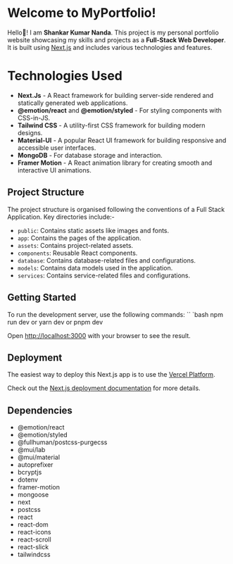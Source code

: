 ﻿# Welcome to MyPortfolio!

Hello👋! I am **Shankar Kumar Nanda**. This project is my personal portfolio website showcasing my skills and projects as a **Full-Stack Web Developer**. It is built using [Next.js](https://nextjs.org/) and includes various technologies and features.


# Technologies Used

- **Next.Js** - A React framework for building server-side rendered   and statically generated web applications.
- **@emotion/react** and **@emotion/styled** - For styling components with CSS-in-JS.
- **Tailwind CSS** - A utility-first CSS framework for building modern designs.
- **Material-UI** - A popular React UI framework for building responsive and accessible user interfaces.
- **MongoDB** - For database storage and interaction.
- **Framer Motion** - A React animation library for creating smooth and interactive UI animations.

## Project Structure

The project structure is organised following the conventions of a Full Stack Application. Key directories include:-

-   `public`: Contains static assets like images and fonts.
-   `app`: Contains the pages of the application.
-   `assets`: Contains project-related assets.
-   `components`: Reusable React components.
-   `database`: Contains database-related files and configurations.
-   `models`: Contains data models used in the application.
-   `services`: Contains service-related files and configurations.

## Getting Started

 To run the development server, use the following commands: 
 `` `bash 
 npm run dev 
 or 
 yarn dev 
 or 
 pnpm dev
 
Open [http://localhost:3000](http://localhost:3000/) with your browser to see the result.

## Deployment

The easiest way to deploy this Next.js app is to use the [Vercel Platform](https://vercel.com/).

Check out the [Next.js deployment documentation](https://nextjs.org/docs/deployment) for more details.

## Dependencies

- @emotion/react
- @emotion/styled
- @fullhuman/postcss-purgecss
- @mui/lab
- @mui/material
- autoprefixer
- bcryptjs
- dotenv
- framer-motion
- mongoose
- next
- postcss
- react
- react-dom
- react-icons
- react-scroll
- react-slick
- tailwindcss
